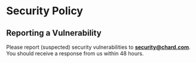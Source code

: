 # Security Policy

## Reporting a Vulnerability

Please report (suspected) security vulnerabilities to **[security@chard.com](mailto:security@chard.com)**. 
You should receive a response from us within 48 hours.
